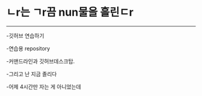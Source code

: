 # ㄴr는 ㄱr끔 nun물을 흘린ㄷr

---

-깃허브 연습하기

  -연습용 repository

  -커맨드라인과 깃허브데스크탑.

-그리고 난 지금 졸리다

  -어제 4시간만 자는 게 아니었는데
